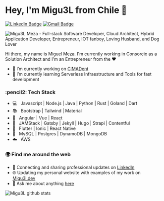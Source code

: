 # Hey, I'm Migu3L from Chile :wave:

[![Linkedin Badge](https://img.shields.io/badge/-Miguel%20Meza-blue?style=flat-square&logo=Linkedin&logoColor=white&link=https://www.linkedin.com/in/boadude/)](https://www.linkedin.com/in/boadude/)
[![Gmail Badge](https://img.shields.io/badge/-boadude@gmail.com-c14438?style=flat-square&logo=Gmail&logoColor=white&link=mailto:boadude@gmail.com)](mailto:boadude@gmail.com)

<img src="https://raw.githubusercontent.com/Migu33l/Migu33l/master/gh-header.gif" alt="Migu3L Meza - Full-stack Software Developer, Cloud Architect, Hybrid Application Developer, Entrepreneur, IOT fanboy, Loving Husband, and Dog Lover">


Hi there, my name is Miguel Meza. I'm currently working in Consorcio as a Solution Architect and I'm an Entrepreneur from the :heart:

- :punch: I’m currently working on [CIMADent](https://cimadent.cl)
- :page_with_curl: I’m currently learning Serverless Infraestructure and Tools for fast development

<h3>:pencil2: Tech Stack</h3>

- :computer: &nbsp; Javascript | Node.js | Java | Python | Rust | Goland | Dart
- :books: &nbsp; Bootstrap | Tailwind | Material
- :triangular_ruler: &nbsp; Angular | Vue | React
- :bookmark_tabs: &nbsp; JAMStack | Gatsby | Jekyll | Hugo | Strapi | Contentful
- :iphone: &nbsp; Flutter | Ionic | React Native
- :battery: &nbsp; MySQL | Postgres | DynamoDB | MongoDB
- :cloud: &nbsp; AWS

<h3>🌍 Find me around the web</h3>

- 💼 Connecting and sharing professional updates on <a href="https://www.linkedin.com/in/boadude/">LinkedIn</a>
- 🌐 Updating my personal website with examples of my work on <a href="https://migu3l.dev">Migu3l.dev</a>
- :speech_balloon: Ask me about anything [here](https://github.com/Migu33l/Migu33l/issues)

![Migu3L github stats](https://github-readme-stats.vercel.app/api?username=Migu33l&count_private=true&show_icons=true)
